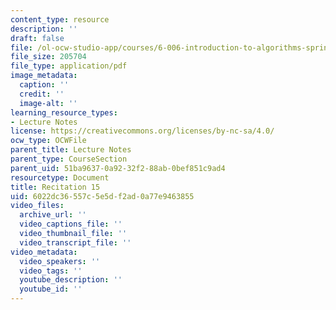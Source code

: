 ```yaml
---
content_type: resource
description: ''
draft: false
file: /ol-ocw-studio-app/courses/6-006-introduction-to-algorithms-spring-2020/6022dc36557c5e5df2ad0a77e9463855_MIT6_006S20_r15.pdf
file_size: 205704
file_type: application/pdf
image_metadata:
  caption: ''
  credit: ''
  image-alt: ''
learning_resource_types:
- Lecture Notes
license: https://creativecommons.org/licenses/by-nc-sa/4.0/
ocw_type: OCWFile
parent_title: Lecture Notes
parent_type: CourseSection
parent_uid: 51ba9637-0a92-32f2-88ab-0bef851c9ad4
resourcetype: Document
title: Recitation 15
uid: 6022dc36-557c-5e5d-f2ad-0a77e9463855
video_files:
  archive_url: ''
  video_captions_file: ''
  video_thumbnail_file: ''
  video_transcript_file: ''
video_metadata:
  video_speakers: ''
  video_tags: ''
  youtube_description: ''
  youtube_id: ''
---
```

